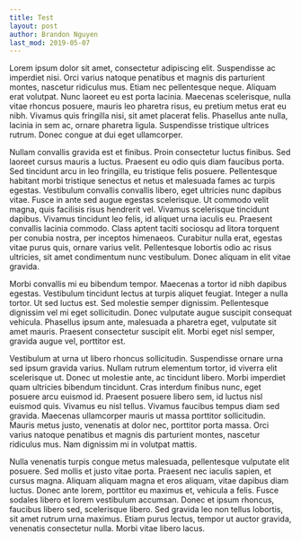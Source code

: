 ```yaml
---
title: Test
layout: post
author: Brandon Nguyen
last_mod: 2019-05-07
---
```

Lorem ipsum dolor sit amet, consectetur adipiscing elit. Suspendisse ac imperdiet nisi. Orci varius natoque penatibus et magnis dis parturient montes, nascetur ridiculus mus. Etiam nec pellentesque neque. Aliquam erat volutpat. Nunc laoreet eu est porta lacinia. Maecenas scelerisque, nulla vitae rhoncus posuere, mauris leo pharetra risus, eu pretium metus erat eu nibh. Vivamus quis fringilla nisi, sit amet placerat felis. Phasellus ante nulla, lacinia in sem ac, ornare pharetra ligula. Suspendisse tristique ultrices rutrum. Donec congue at dui eget ullamcorper.

Nullam convallis gravida est et finibus. Proin consectetur luctus finibus. Sed laoreet cursus mauris a luctus. Praesent eu odio quis diam faucibus porta. Sed tincidunt arcu in leo fringilla, eu tristique felis posuere. Pellentesque habitant morbi tristique senectus et netus et malesuada fames ac turpis egestas. Vestibulum convallis convallis libero, eget ultricies nunc dapibus vitae. Fusce in ante sed augue egestas scelerisque. Ut commodo velit magna, quis facilisis risus hendrerit vel. Vivamus scelerisque tincidunt dapibus. Vivamus tincidunt leo felis, id aliquet urna iaculis eu. Praesent convallis lacinia commodo. Class aptent taciti sociosqu ad litora torquent per conubia nostra, per inceptos himenaeos. Curabitur nulla erat, egestas vitae purus quis, ornare varius velit. Pellentesque lobortis odio ac risus ultricies, sit amet condimentum nunc vestibulum. Donec aliquam in elit vitae gravida.

Morbi convallis mi eu bibendum tempor. Maecenas a tortor id nibh dapibus egestas. Vestibulum tincidunt lectus at turpis aliquet feugiat. Integer a nulla tortor. Ut sed luctus est. Sed molestie semper dignissim. Pellentesque dignissim vel mi eget sollicitudin. Donec vulputate augue suscipit consequat vehicula. Phasellus ipsum ante, malesuada a pharetra eget, vulputate sit amet mauris. Praesent consectetur suscipit elit. Morbi eget nisl semper, gravida augue vel, porttitor est.

Vestibulum at urna ut libero rhoncus sollicitudin. Suspendisse ornare urna sed ipsum gravida varius. Nullam rutrum elementum tortor, id viverra elit scelerisque ut. Donec ut molestie ante, ac tincidunt libero. Morbi imperdiet quam ultricies bibendum tincidunt. Cras interdum finibus nunc, eget posuere arcu euismod id. Praesent posuere libero sem, id luctus nisl euismod quis. Vivamus eu nisl tellus. Vivamus faucibus tempus diam sed gravida. Maecenas ullamcorper mauris ut massa porttitor sollicitudin. Mauris metus justo, venenatis at dolor nec, porttitor porta massa. Orci varius natoque penatibus et magnis dis parturient montes, nascetur ridiculus mus. Nam dignissim mi in volutpat mattis.

Nulla venenatis turpis congue metus malesuada, pellentesque vulputate elit posuere. Sed mollis et justo vitae porta. Praesent nec iaculis sapien, et cursus magna. Aliquam aliquam magna et eros aliquam, vitae dapibus diam luctus. Donec ante lorem, porttitor eu maximus et, vehicula a felis. Fusce sodales libero et lorem vestibulum accumsan. Donec et ipsum rhoncus, faucibus libero sed, scelerisque libero. Sed gravida leo non tellus lobortis, sit amet rutrum urna maximus. Etiam purus lectus, tempor ut auctor gravida, venenatis consectetur nulla. Morbi vitae libero lacus.
